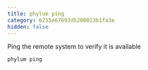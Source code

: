 ```yaml
---
title: phylum ping
category: 6255e67693d5200013b1fa3e
hidden: false
---
```

Ping the remote system to verify it is available
```sh
phylum ping
```

